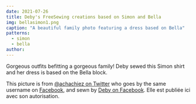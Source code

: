 ```yaml
---
date: 2021-07-26
title: Deby's FreeSewing creations based on Simon and Bella
img: bellasimon1.png
caption: "A beautiful family photo featuring a dress based on Bella"
patterns:
  - simon
  - bella
author:
---
```


Gorgeous outfits befitting a gorgeous family! Deby sewed this Simon shirt and her dress is based on the Bella block.

<Note>

This picture is from [@achachiez on Twitter](https://twitter.com/achachiez) who goes by the same username on [Facebook](https://web.facebook.com/achachiez/), and sewn by [Deby on Facebook](https://web.facebook.com/nyatichi.deborah). Elle est publiée ici avec son autorisation.

</Note>
